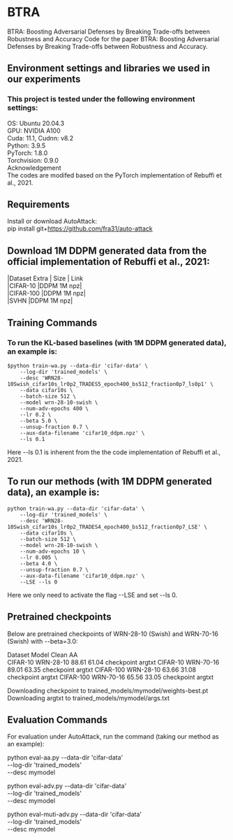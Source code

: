# BTRA
BTRA: Boosting Adversarial Defenses by Breaking Trade-offs between Robustness and Accuracy
Code for the paper BTRA: Boosting Adversarial Defenses by Breaking Trade-offs between Robustness and Accuracy.

## Environment settings and libraries we used in our experiments
### This project is tested under the following environment settings:

OS: Ubuntu 20.04.3  
GPU: NVIDIA A100  
Cuda: 11.1, Cudnn: v8.2  
Python: 3.9.5  
PyTorch: 1.8.0  
Torchvision: 0.9.0  
Acknowledgement  
The codes are modifed based on the PyTorch implementation of Rebuffi et al., 2021.  

## Requirements
Install or download AutoAttack:  
pip install git+https://github.com/fra31/auto-attack  
## Download 1M DDPM generated data from the official implementation of Rebuffi et al., 2021:  

|Dataset	Extra |	Size	     |   Link  
|CIFAR-10	  |DDPM	1M	npz|  
|CIFAR-100	  |DDPM	1M	npz|  
|SVHN	      |DDPM	1M	npz|  

## Training Commands
### To run the KL-based baselines (with 1M DDPM generated data), an example is:
```
$python train-wa.py --data-dir 'cifar-data' \
    --log-dir 'trained_models' \
    --desc 'WRN28-10Swish_cifar10s_lr0p2_TRADES5_epoch400_bs512_fraction0p7_ls0p1' \
    --data cifar10s \
    --batch-size 512 \
    --model wrn-28-10-swish \
    --num-adv-epochs 400 \
    --lr 0.2 \
    --beta 5.0 \
    --unsup-fraction 0.7 \
    --aux-data-filename 'cifar10_ddpm.npz' \
    --ls 0.1
 ```  
Here --ls 0.1 is inherent from the the code implementation of Rebuffi et al., 2021.

## To run our methods (with 1M DDPM generated data), an example is:
```
python train-wa.py --data-dir 'cifar-data' \
    --log-dir 'trained_models' \
    --desc 'WRN28-10Swish_cifar10s_lr0p2_TRADES4_epoch400_bs512_fraction0p7_LSE' \
    --data cifar10s \
    --batch-size 512 \
    --model wrn-28-10-swish \
    --num-adv-epochs 10 \
    --lr 0.005 \
    --beta 4.0 \
    --unsup-fraction 0.7 \
    --aux-data-filename 'cifar10_ddpm.npz' \
    --LSE --ls 0
```
Here we only need to activate the flag --LSE and set --ls 0.

## Pretrained checkpoints
Below are pretrained checkpoints of WRN-28-10 (Swish) and WRN-70-16 (Swish) with --beta=3.0:

Dataset	Model	Clean	AA		
CIFAR-10	WRN-28-10	88.61	61.04	checkpoint	argtxt
CIFAR-10	WRN-70-16	89.01	63.35	checkpoint	argtxt
CIFAR-100	WRN-28-10	63.66	31.08	checkpoint	argtxt
CIFAR-100	WRN-70-16	65.56	33.05	checkpoint	argtxt

Downloading checkpoint to trained_models/mymodel/weights-best.pt
Downloading argtxt to trained_models/mymodel/args.txt
## Evaluation Commands
For evaluation under AutoAttack, run the command (taking our method as an example):

python eval-aa.py --data-dir 'cifar-data' \
    --log-dir 'trained_models' \
    --desc mymodel

python eval-adv.py --data-dir 'cifar-data' \
    --log-dir 'trained_models' \
    --desc mymodel

python eval-muti-adv.py --data-dir 'cifar-data' \
    --log-dir 'trained_models' \
    --desc mymodel
